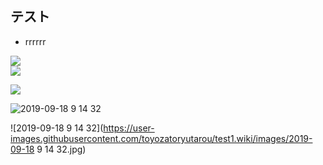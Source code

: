 ## テスト

* rrrrrr

![](../test1.wiki/images/2019-09-1612.34.48.png)  
![](https://github.com/toyozatoryutarou/test1.wiki/images/2019-09-1612.34.48.png)

![](https://github.com/toyozatoryutarou/test1.wiki/images/test.jpg)

![2019-09-18 9 14 32](https://user-images.githubusercontent.com/37211756/65094849-b3e93500-d9f9-11e9-9499-dea3014c7302.png)

![2019-09-18 9 14 32](https://user-images.githubusercontent.com/toyozatoryutarou/test1.wiki/images/2019-09-18 9 14 32.jpg)
